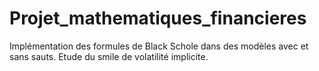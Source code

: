 # Projet_mathematiques_financieres
Implémentation des formules de Black Schole dans des modèles avec et sans sauts. Etude du smile de volatilité implicite.
